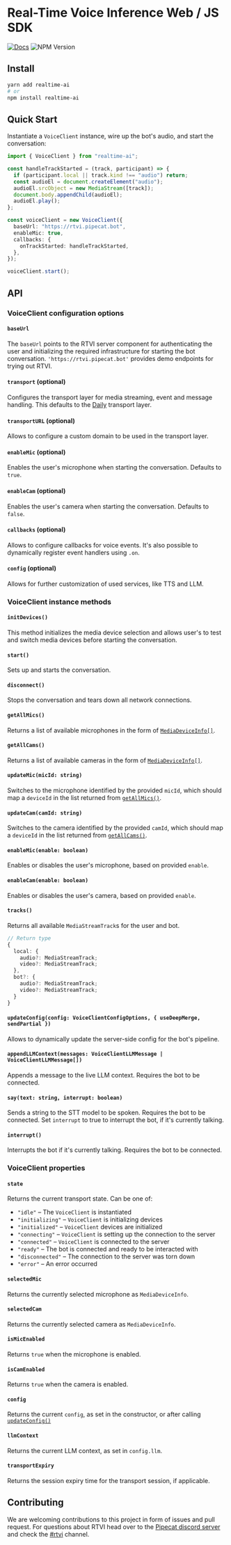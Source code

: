 # Real-Time Voice Inference Web / JS SDK

[![Docs](https://img.shields.io/badge/documentation-blue)](https://docs.rtvi.ai)
![NPM Version](https://img.shields.io/npm/v/realtime-ai)

## Install

```bash
yarn add realtime-ai
# or
npm install realtime-ai
```

## Quick Start

Instantiate a `VoiceClient` instance, wire up the bot's audio, and start the conversation:

```ts
import { VoiceClient } from "realtime-ai";

const handleTrackStarted = (track, participant) => {
  if (participant.local || track.kind !== "audio") return;
  const audioEl = document.createElement("audio");
  audioEl.srcObject = new MediaStream([track]);
  document.body.appendChild(audioEl);
  audioEl.play();
};

const voiceClient = new VoiceClient({
  baseUrl: "https://rtvi.pipecat.bot",
  enableMic: true,
  callbacks: {
    onTrackStarted: handleTrackStarted,
  },
});

voiceClient.start();
```

## API

### VoiceClient configuration options

#### `baseUrl`

The `baseUrl` points to the RTVI server component for authenticating the user and initializing the required infrastructure for starting the bot conversation. `'https://rtvi.pipecat.bot'` provides demo endpoints for trying out RTVI.

#### `transport` (optional)

Configures the transport layer for media streaming, event and message handling. This defaults to the [Daily](https://daily.co) transport layer.

#### `transportURL` (optional)

Allows to configure a custom domain to be used in the transport layer.

#### `enableMic` (optional)

Enables the user's microphone when starting the conversation. Defaults to `true`.

#### `enableCam` (optional)

Enables the user's camera when starting the conversation. Defaults to `false`.

#### `callbacks` (optional)

Allows to configure callbacks for voice events. It's also possible to dynamically register event handlers using `.on`.

#### `config` (optional)

Allows for further customization of used services, like TTS and LLM.

### VoiceClient instance methods

#### `initDevices()`

This method initializes the media device selection and allows user's to test and switch media devices before starting the conversation.

#### `start()`

Sets up and starts the conversation.

#### `disconnect()`

Stops the conversation and tears down all network connections.

#### `getAllMics()`

Returns a list of available microphones in the form of [`MediaDeviceInfo[]`](https://developer.mozilla.org/en-US/docs/Web/API/MediaDeviceInfo).

#### `getAllCams()`

Returns a list of available cameras in the form of [`MediaDeviceInfo[]`](https://developer.mozilla.org/en-US/docs/Web/API/MediaDeviceInfo).

#### `updateMic(micId: string)`

Switches to the microphone identified by the provided `micId`, which should map a `deviceId` in the list returned from [`getAllMics()`](#getAllMics).

#### `updateCam(camId: string)`

Switches to the camera identified by the provided `camId`, which should map a `deviceId` in the list returned from [`getAllCams()`](#getAllCams).

#### `enableMic(enable: boolean)`

Enables or disables the user's microphone, based on provided `enable`.

#### `enableCam(enable: boolean)`

Enables or disables the user's camera, based on provided `enable`.

#### `tracks()`

Returns all available `MediaStreamTrack`s for the user and bot.

```ts
// Return type
{
  local: {
    audio?: MediaStreamTrack;
    video?: MediaStreamTrack;
  },
  bot?: {
    audio?: MediaStreamTrack;
    video?: MediaStreamTrack;
  }
}
```

#### `updateConfig(config: VoiceClientConfigOptions, { useDeepMerge, sendPartial })`

Allows to dynamically update the server-side config for the bot's pipeline.

#### `appendLLMContext(messages: VoiceClientLLMMessage | VoiceClientLLMMessage[])`

Appends a message to the live LLM context. Requires the bot to be connected.

#### `say(text: string, interrupt: boolean)`

Sends a string to the STT model to be spoken. Requires the bot to be connected. Set `interrupt` to true to interrupt the bot, if it's currently talking.

#### `interrupt()`

Interrupts the bot if it's currently talking. Requires the bot to be connected.

### VoiceClient properties

#### `state`

Returns the current transport state. Can be one of:

- `"idle"` – The `VoiceClient` is instantiated
- `"initializing"` – `VoiceClient` is initializing devices
- `"initialized"` – `VoiceClient` devices are initialized
- `"connecting"` – `VoiceClient` is setting up the connection to the server
- `"connected"` – `VoiceClient` is connected to the server
- `"ready"` – The bot is connected and ready to be interacted with
- `"disconnected"` – The connection to the server was torn down
- `"error"` – An error occurred

#### `selectedMic`

Returns the currently selected microphone as `MediaDeviceInfo`.

#### `selectedCam`

Returns the currently selected camera as `MediaDeviceInfo`.

#### `isMicEnabled`

Returns `true` when the microphone is enabled.

#### `isCamEnabled`

Returns `true` when the camera is enabled.

#### `config`

Returns the current `config`, as set in the constructor, or after calling [`updateConfig()`](#updateConfig)

#### `llmContext`

Returns the current LLM context, as set in `config.llm`.

#### `transportExpiry`

Returns the session expiry time for the transport session, if applicable.

## Contributing

We are welcoming contributions to this project in form of issues and pull request. For questions about RTVI head over to the [Pipecat discord server](https://discord.gg/pipecat) and check the [#rtvi](https://discord.com/channels/1239284677165056021/1265086477964935218) channel.
